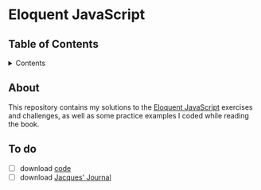# Eloquent JavaScript

## Table of Contents

<details>

   <summary>Contents</summary>

1. [About](#about)
1. [To do](#to-do)

</details>

## About

This repository contains my solutions to the [Eloquent JavaScript](https://eloquentjavascript.net/) exercises and challenges, as well as some practice examples I coded while reading the book.

## To do

- [ ] download [code](http://eloquentjavascript.net/2nd_%7B%7Dedition/code)
- [ ] download [Jacques' Journal](http://eloquentjavascript.net/2nd_%7B%7Dedition/code/jacques_%7B%7Djournal.js)
